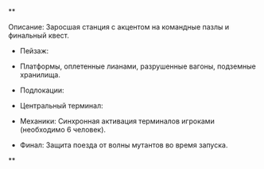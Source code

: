 **

Описание: Заросшая станция с акцентом на командные пазлы и финальный квест.

- Пейзаж:
    

- Платформы, оплетенные лианами, разрушенные вагоны, подземные хранилища.
    

- Подлокации:
    

- Центральный терминал:
    

- Механики: Синхронная активация терминалов игроками (необходимо 6 человек).
    
- Финал: Защита поезда от волны мутантов во время запуска.
    





**